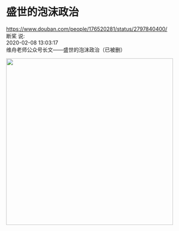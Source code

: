 # 盛世的泡沫政治

https://www.douban.com/people/176520281/status/2797840400/   
断桨 说:   
2020-02-08 13:03:17    
维舟老师公众号长文——盛世的泡沫政治（已被删）    

<img src="https://github.com/markmeloon/GFW/blob/master/2020/2020-02-07_%E7%BB%B4%E8%88%9F%E7%9B%9B%E4%B8%96%E7%9A%84%E6%B3%A1%E6%B2%AB%E6%94%BF%E6%B2%BB/01.jpg?raw=true" width=450>  



